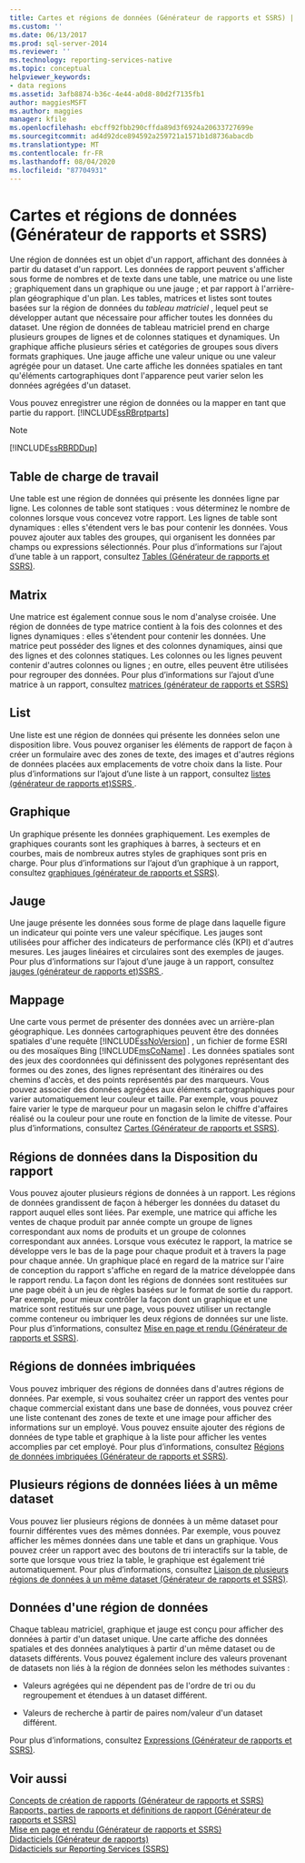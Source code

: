 ```yaml
---
title: Cartes et régions de données (Générateur de rapports et SSRS) | Microsoft Docs
ms.custom: ''
ms.date: 06/13/2017
ms.prod: sql-server-2014
ms.reviewer: ''
ms.technology: reporting-services-native
ms.topic: conceptual
helpviewer_keywords:
- data regions
ms.assetid: 3afb8874-b36c-4e44-a0d8-80d2f7135fb1
author: maggiesMSFT
ms.author: maggies
manager: kfile
ms.openlocfilehash: ebcff92fbb290cffda89d3f6924a20633727699e
ms.sourcegitcommit: ad4d92dce894592a259721a1571b1d8736abacdb
ms.translationtype: MT
ms.contentlocale: fr-FR
ms.lasthandoff: 08/04/2020
ms.locfileid: "87704931"
---
```

# <a name="data-regions-and-maps-report-builder-and-ssrs"></a>Cartes et régions de données (Générateur de rapports et SSRS)
  Une région de données est un objet d'un rapport, affichant des données à partir du dataset d'un rapport. Les données de rapport peuvent s'afficher sous forme de nombres et de texte dans une table, une matrice ou une liste ; graphiquement dans un graphique ou une jauge ; et par rapport à l'arrière-plan géographique d'un plan. Les tables, matrices et listes sont toutes basées sur la région de données du *tableau matriciel* , lequel peut se développer autant que nécessaire pour afficher toutes les données du dataset. Une région de données de tableau matriciel prend en charge plusieurs groupes de lignes et de colonnes statiques et dynamiques. Un graphique affiche plusieurs séries et catégories de groupes sous divers formats graphiques. Une jauge affiche une valeur unique ou une valeur agrégée pour un dataset. Une carte affiche les données spatiales en tant qu'éléments cartographiques dont l'apparence peut varier selon les données agrégées d'un dataset.  
  
 Vous pouvez enregistrer une région de données ou la mapper en tant que partie du rapport. [!INCLUDE[ssRBrptparts](../../includes/ssrbrptparts-md.md)]  
  
> [!NOTE]  
>  [!INCLUDE[ssRBRDDup](../../includes/ssrbrddup-md.md)]  
  
## <a name="table"></a>Table de charge de travail  
 Une table est une région de données qui présente les données ligne par ligne. Les colonnes de table sont statiques : vous déterminez le nombre de colonnes lorsque vous concevez votre rapport. Les lignes de table sont dynamiques : elles s'étendent vers le bas pour contenir les données. Vous pouvez ajouter aux tables des groupes, qui organisent les données par champs ou expressions sélectionnés. Pour plus d’informations sur l’ajout d’une table à un rapport, consultez [Tables &#40;Générateur de rapports et SSRS&#41;](tables-report-builder-and-ssrs.md).  
  
## <a name="matrix"></a>Matrix  
 Une matrice est également connue sous le nom d'analyse croisée. Une région de données de type matrice contient à la fois des colonnes et des lignes dynamiques : elles s'étendent pour contenir les données. Une matrice peut posséder des lignes et des colonnes dynamiques, ainsi que des lignes et des colonnes statiques. Les colonnes ou les lignes peuvent contenir d'autres colonnes ou lignes ; en outre, elles peuvent être utilisées pour regrouper des données. Pour plus d’informations sur l’ajout d’une matrice à un rapport, consultez [matrices &#40;générateur de rapports et SSRS&#41;](create-a-matrix-report-builder-and-ssrs.md)  
  
## <a name="list"></a>List  
 Une liste est une région de données qui présente les données selon une disposition libre. Vous pouvez organiser les éléments de rapport de façon à créer un formulaire avec des zones de texte, des images et d'autres régions de données placées aux emplacements de votre choix dans la liste. Pour plus d’informations sur l’ajout d’une liste à un rapport, consultez [listes &#40;générateur de rapports et&#41;SSRS ](create-invoices-and-forms-with-lists-report-builder-and-ssrs.md).  
  
## <a name="chart"></a>Graphique  
 Un graphique présente les données graphiquement. Les exemples de graphiques courants sont les graphiques à barres, à secteurs et en courbes, mais de nombreux autres styles de graphiques sont pris en charge. Pour plus d’informations sur l’ajout d’un graphique à un rapport, consultez [graphiques &#40;générateur de rapports et SSRS&#41;](charts-report-builder-and-ssrs.md).  
  
## <a name="gauge"></a>Jauge  
 Une jauge présente les données sous forme de plage dans laquelle figure un indicateur qui pointe vers une valeur spécifique. Les jauges sont utilisées pour afficher des indicateurs de performance clés (KPI) et d'autres mesures. Les jauges linéaires et circulaires sont des exemples de jauges. Pour plus d’informations sur l’ajout d’une jauge à un rapport, consultez [jauges &#40;générateur de rapports et&#41;SSRS ](gauges-report-builder-and-ssrs.md).  
  
## <a name="map"></a>Mappage  
 Une carte vous permet de présenter des données avec un arrière-plan géographique. Les données cartographiques peuvent être des données spatiales d'une requête [!INCLUDE[ssNoVersion](../../includes/ssnoversion-md.md)] , un fichier de forme ESRI ou des mosaïques Bing [!INCLUDE[msCoName](../../includes/msconame-md.md)] . Les données spatiales sont des jeux des coordonnées qui définissent des polygones représentant des formes ou des zones, des lignes représentant des itinéraires ou des chemins d'accès, et des points représentés par des marqueurs. Vous pouvez associer des données agrégées aux éléments cartographiques pour varier automatiquement leur couleur et taille. Par exemple, vous pouvez faire varier le type de marqueur pour un magasin selon le chiffre d'affaires réalisé ou la couleur pour une route en fonction de la limite de vitesse. Pour plus d’informations, consultez [Cartes &#40;Générateur de rapports et SSRS&#41;](maps-report-builder-and-ssrs.md).  
  
## <a name="data-regions-in-the-report-layout"></a>Régions de données dans la Disposition du rapport  
 Vous pouvez ajouter plusieurs régions de données à un rapport. Les régions de données grandissent de façon à héberger les données du dataset du rapport auquel elles sont liées. Par exemple, une matrice qui affiche les ventes de chaque produit par année compte un groupe de lignes correspondant aux noms de produits et un groupe de colonnes correspondant aux années. Lorsque vous exécutez le rapport, la matrice se développe vers le bas de la page pour chaque produit et à travers la page pour chaque année. Un graphique placé en regard de la matrice sur l'aire de conception du rapport s'affiche en regard de la matrice développée dans le rapport rendu. La façon dont les régions de données sont restituées sur une page obéit à un jeu de règles basées sur le format de sortie du rapport. Par exemple, pour mieux contrôler la façon dont un graphique et une matrice sont restitués sur une page, vous pouvez utiliser un rectangle comme conteneur ou imbriquer les deux régions de données sur une liste. Pour plus d’informations, consultez [Mise en page et rendu &#40;Générateur de rapports et SSRS&#41;](page-layout-and-rendering-report-builder-and-ssrs.md).  
  
## <a name="nested-data-regions"></a>Régions de données imbriquées  
 Vous pouvez imbriquer des régions de données dans d'autres régions de données. Par exemple, si vous souhaitez créer un rapport des ventes pour chaque commercial existant dans une base de données, vous pouvez créer une liste contenant des zones de texte et une image pour afficher des informations sur un employé. Vous pouvez ensuite ajouter des régions de données de type table et graphique à la liste pour afficher les ventes accomplies par cet employé. Pour plus d’informations, consultez [Régions de données imbriquées &#40;Générateur de rapports et SSRS&#41;](nested-data-regions-report-builder-and-ssrs.md).  
  
## <a name="multiple-data-regions-linked-to-the-same-dataset"></a>Plusieurs régions de données liées à un même dataset  
 Vous pouvez lier plusieurs régions de données à un même dataset pour fournir différentes vues des mêmes données. Par exemple, vous pouvez afficher les mêmes données dans une table et dans un graphique. Vous pouvez créer un rapport avec des boutons de tri interactifs sur la table, de sorte que lorsque vous triez la table, le graphique est également trié automatiquement. Pour plus d’informations, consultez [Liaison de plusieurs régions de données à un même dataset &#40;Générateur de rapports et SSRS&#41;](linking-multiple-data-regions-to-the-same-dataset-report-builder-and-ssrs.md).  
  
## <a name="data-for-a-data-region"></a>Données d'une région de données  
 Chaque tableau matriciel, graphique et jauge est conçu pour afficher des données à partir d'un dataset unique. Une carte affiche des données spatiales et des données analytiques à partir d'un même dataset ou de datasets différents. Vous pouvez également inclure des valeurs provenant de datasets non liés à la région de données selon les méthodes suivantes :  
  
-   Valeurs agrégées qui ne dépendent pas de l'ordre de tri ou du regroupement et étendues à un dataset différent.  
  
-   Valeurs de recherche à partir de paires nom/valeur d'un dataset différent.  
  
 Pour plus d’informations, consultez [Expressions &#40;Générateur de rapports et SSRS&#41;](expressions-report-builder-and-ssrs.md).  
  
## <a name="see-also"></a>Voir aussi  
 [Concepts de création de rapports &#40;Générateur de rapports et SSRS&#41;](report-authoring-concepts-report-builder-and-ssrs.md)   
 [Rapports, parties de rapports et définitions de rapport &#40;Générateur de rapports et SSRS&#41;](reports-report-parts-and-report-definitions-report-builder-and-ssrs.md)   
 [Mise en page et rendu &#40;Générateur de rapports et SSRS&#41;](page-layout-and-rendering-report-builder-and-ssrs.md)   
 [Didacticiels &#40;Générateur de rapports&#41;](../report-builder-tutorials.md)   
 [Didacticiels sur Reporting Services &#40;SSRS&#41;](../reporting-services-tutorials-ssrs.md)  
  
  

